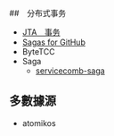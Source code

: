 ##　分布式事务
- [JTA　事务](https://www.jdon.com/tags/356)
- [Sagas for GitHub](https://github.com/eventuate-tram/eventuate-tram-sagas)
- ByteTCC
- Saga
    - [servicecomb-saga](https://github.com/apache/servicecomb-saga/blob/master/docs/user_guide_zh.md)

## 多數據源
- atomikos